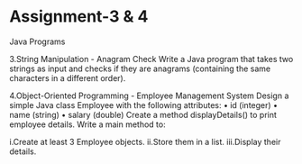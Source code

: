 # Assignment-3 & 4

Java Programs

3.String Manipulation - Anagram Check Write a Java program that takes two strings as input and checks if they are anagrams (containing the same characters in a different order).

4.Object-Oriented Programming - Employee Management System Design a simple Java class Employee with the following attributes: • id (integer) • name (string) • salary (double) Create a method displayDetails() to print employee details. Write a main method to:

  i.Create at least 3 Employee objects.
  ii.Store them in a list.
  iii.Display their details.

